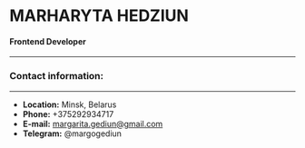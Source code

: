 # MARHARYTA HEDZIUN

#### Frontend Developer
--------------------
### Contact information:
--------------------------------------
- __Location:__ Minsk, Belarus
- __Phone:__ +375292934717
- __E-mail:__ margarita.gediun@gmail.com
- __Telegram:__ @margogediun